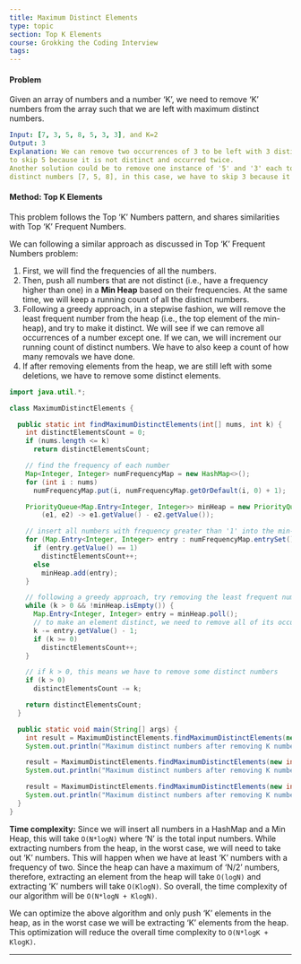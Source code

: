 ```yaml
---
title: Maximum Distinct Elements
type: topic
section: Top K Elements
course: Grokking the Coding Interview
tags:
---
```

#### Problem
Given an array of numbers and a number ‘K’, we need to remove ‘K’ numbers from the array such that we are left with maximum distinct numbers.
```yml
Input: [7, 3, 5, 8, 5, 3, 3], and K=2
Output: 3
Explanation: We can remove two occurrences of 3 to be left with 3 distinct numbers [7, 3, 8], we have 
to skip 5 because it is not distinct and occurred twice. 
Another solution could be to remove one instance of '5' and '3' each to be left with three 
distinct numbers [7, 5, 8], in this case, we have to skip 3 because it occurred twice.
```

#### Method: Top K Elements
This problem follows the Top ‘K’ Numbers pattern, and shares similarities with Top ‘K’ Frequent Numbers.

We can following a similar approach as discussed in Top ‘K’ Frequent Numbers problem:
1. First, we will find the frequencies of all the numbers.
1. Then, push all numbers that are not distinct (i.e., have a frequency higher than one) in a **Min Heap** based on their frequencies. At the same time, we will keep a running count of all the distinct numbers.
1. Following a greedy approach, in a stepwise fashion, we will remove the least frequent number from the heap (i.e., the top element of the min-heap), and try to make it distinct. We will see if we can remove all occurrences of a number except one. If we can, we will increment our running count of distinct numbers. We have to also keep a count of how many removals we have done.
1. If after removing elements from the heap, we are still left with some deletions, we have to remove some distinct elements.

```java
import java.util.*;

class MaximumDistinctElements {

  public static int findMaximumDistinctElements(int[] nums, int k) {
    int distinctElementsCount = 0;
    if (nums.length <= k)
      return distinctElementsCount;

    // find the frequency of each number
    Map<Integer, Integer> numFrequencyMap = new HashMap<>();
    for (int i : nums)
      numFrequencyMap.put(i, numFrequencyMap.getOrDefault(i, 0) + 1);

    PriorityQueue<Map.Entry<Integer, Integer>> minHeap = new PriorityQueue<Map.Entry<Integer, Integer>>(
        (e1, e2) -> e1.getValue() - e2.getValue());

    // insert all numbers with frequency greater than '1' into the min-heap
    for (Map.Entry<Integer, Integer> entry : numFrequencyMap.entrySet()) {
      if (entry.getValue() == 1)
        distinctElementsCount++;
      else
        minHeap.add(entry);
    }

    // following a greedy approach, try removing the least frequent numbers first from the min-heap
    while (k > 0 && !minHeap.isEmpty()) {
      Map.Entry<Integer, Integer> entry = minHeap.poll();
      // to make an element distinct, we need to remove all of its occurrences except one
      k -= entry.getValue() - 1;
      if (k >= 0)
        distinctElementsCount++;
    }

    // if k > 0, this means we have to remove some distinct numbers
    if (k > 0)
      distinctElementsCount -= k;

    return distinctElementsCount;
  }

  public static void main(String[] args) {
    int result = MaximumDistinctElements.findMaximumDistinctElements(new int[] { 7, 3, 5, 8, 5, 3, 3 }, 2);
    System.out.println("Maximum distinct numbers after removing K numbers: " + result);

    result = MaximumDistinctElements.findMaximumDistinctElements(new int[] { 3, 5, 12, 11, 12 }, 3);
    System.out.println("Maximum distinct numbers after removing K numbers: " + result);

    result = MaximumDistinctElements.findMaximumDistinctElements(new int[] { 1, 2, 3, 3, 3, 3, 4, 4, 5, 5, 5 }, 2);
    System.out.println("Maximum distinct numbers after removing K numbers: " + result);
  }
}
```
**Time complexity:** Since we will insert all numbers in a HashMap and a Min Heap, this will take `O(N*logN)` where ‘N’ is the total input numbers. While extracting numbers from the heap, in the worst case, we will need to take out ‘K’ numbers. This will happen when we have at least ‘K’ numbers with a frequency of two. Since the heap can have a maximum of ‘N/2’ numbers, therefore, extracting an element from the heap will take `O(logN)` and extracting ‘K’ numbers will take `O(KlogN)`. So overall, the time complexity of our algorithm will be `O(N*logN + KlogN)`.

We can optimize the above algorithm and only push ‘K’ elements in the heap, as in the worst case we will be extracting ‘K’ elements from the heap. This optimization will reduce the overall time complexity to `O(N*logK + KlogK)`.


---